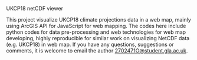 UKCP18 netCDF viewer

This project visualize UKCP18 climate projections data in a web map, mainly using ArcGIS API for JavaScript for web mapping.
The codes here include python codes for data pre-processing and web technologies for web map developing, highly reproducible for similar work on visualizing NetCDF data (e.g. UKCP18) in web map. 
If you have any questions, suggestions or comments, it is welcome to email the author 2702471O@student.gla.ac.uk.
